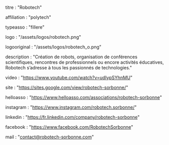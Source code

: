 titre : "Robotech"

affiliation : "polytech"

typeasso : "fillere"

logo : "/assets/logos/robotech.png"

logooriginal : "/assets/logos/robotech_o.png"

description : "Création de robots, organisation de conférences scientifiques, rencontres de professionnels ou encore activités éducatives, Robotech s’adresse à tous les passionnés de technologies."

video : "https://www.youtube.com/watch?v=udIypSYhnMU"

site : "https://sites.google.com/view/robotech-sorbonne/"

helloasso : "https://www.helloasso.com/associations/robotech-sorbonne"

instagram : "https://www.instagram.com/robotech.sorbonne/"

linkedin : "https://fr.linkedin.com/company/robotech-sorbonne"

facebook : "https://www.facebook.com/RobotechSorbonne"

mail : "contact@robotech-sorbonne.com"
